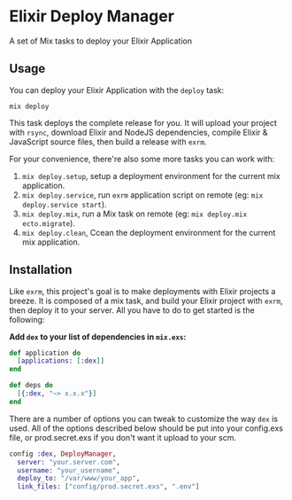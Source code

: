 # Elixir Deploy Manager

A set of Mix tasks to deploy your Elixir Application

## Usage

You can deploy your Elixir Application with the `deploy` task:

```shell
mix deploy
```

This task deploys the complete release for you. It will upload your project with `rsync`, download Elixir and NodeJS dependencies, compile Elixir & JavaScript source files, then build a release with `exrm`.

For your convenience, there're also some more tasks you can work with:

1. `mix deploy.setup`, setup a deployment environment for the current mix application.
2. `mix deploy.service`, run `exrm` application script on remote (eg: `mix deploy.service start`).
3. `mix deploy.mix`, run a Mix task on remote (eg: `mix deploy.mix ecto.migrate`).
4. `mix deploy.clean`, Ccean the deployment environment for the current mix application.

## Installation

Like `exrm`, this project's goal is to make deployments with Elixir projects a breeze. It is composed of a mix task, and build your Elixir project with `exrm`, then deploy it to your server. All you have to do to get started is the following:

**Add `dex` to your list of dependencies in `mix.exs`:**

```elixir
def application do
  [applications: [:dex]]
end

def deps do
  [{:dex, "~> x.x.x"}]
end
```

There are a number of options you can tweak to customize the way `dex` is used. All of the options described below should be put into your config.exs file, or prod.secret.exs if you don't want it upload to your scm.

```elixir
config :dex, DeployManager,
  server: "your.server.com",
  username: "your_username",
  deploy_to: "/var/www/your_app",
  link_files: ["config/prod.secret.exs", ".env"]

```
